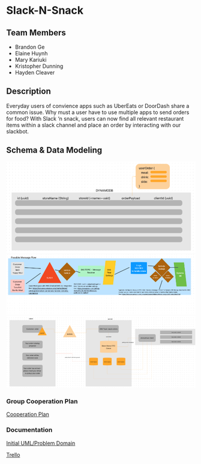 # Slack-N-Snack

## Team Members

- Brandon Ge
- Elaine Huynh
- Mary Kariuki
- Kristopher Dunning
- Hayden Cleaver

## Description

Everyday users of convience apps such as UberEats or DoorDash share a common issue. Why must a user have to use multiple apps to send orders for food? With Slack ‘n snack, users can now find all relevant restaurant items within a slack channel and place an order by interacting with our slackbot. 

## Schema & Data Modeling 
  ![DynamoDB Schema](./assets/sns-schema.png)
  ![Message Flow](./assets/sns-msg-flow.png)
  ![Data-modeling](./assets/data-modeling.png)



### Group Cooperation Plan

[Cooperation Plan](https://docs.google.com/document/d/1nMF5haOiOd4dm0ao0B3r7_l2n9wWtOVYA0FsgM2enT0/edit#heading=h.6wfjyjag1w7h)

### Documentation

[Initial UML/Problem Domain](https://www.figma.com/file/ucpDquxJi4ilE8ahwXyJB7/Mid-term-project?node-id=0%3A1)

[Trello](https://trello.com/b/ensxttxp/slack-n-snack)
